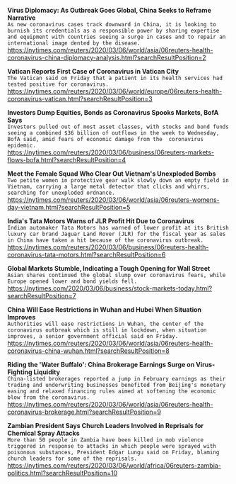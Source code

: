 **Virus Diplomacy: As Outbreak Goes Global, China Seeks to Reframe Narrative**\
`As new coronavirus cases track downward in China, it is looking to burnish its credentials as a responsible power by sharing expertise and equipment with countries seeing a surge in cases and to repair an international image dented by the disease.`\
https://nytimes.com/reuters/2020/03/06/world/asia/06reuters-health-coronavirus-china-diplomacy-analysis.html?searchResultPosition=2

**Vatican Reports First Case of Coronavirus in Vatican City**\
`The Vatican said on Friday that a patient in its health services had tested positive for coronavirus.`\
https://nytimes.com/reuters/2020/03/06/world/europe/06reuters-health-coronavirus-vatican.html?searchResultPosition=3

**Investors Dump Equities, Bonds as Coronavirus Spooks Markets, BofA Says**\
`Investors pulled out of most asset classes, with stocks and bond funds seeing a combined $36 billion of outflows in the week to Wednesday, BofA said, amid fears of economic damage from the  coronavirus epidemic.`\
https://nytimes.com/reuters/2020/03/06/business/06reuters-markets-flows-bofa.html?searchResultPosition=4

**Meet the Female Squad Who Clear Out Vietnam's Unexploded Bombs**\
`Two petite women in protective gear walk slowly down an empty field in Vietnam, carrying a large metal detector that clicks and whirrs, searching for unexploded ordnance.`\
https://nytimes.com/reuters/2020/03/06/world/asia/06reuters-womens-day-vietnam.html?searchResultPosition=5

**India's Tata Motors Warns of JLR Profit Hit Due to Coronavirus**\
`Indian automaker Tata Motors has warned of lower profit at its British luxury car brand Jaguar Land Rover (JLR) for the fiscal year as sales in China have taken a hit because of the coronavirus outbreak.`\
https://nytimes.com/reuters/2020/03/06/business/06reuters-health-coronavirus-tata-motors.html?searchResultPosition=6

**Global Markets Stumble, Indicating a Tough Opening for Wall Street**\
`Asian shares continued the global slump over coronavirus fears, while Europe opened lower and bond yields fell.`\
https://nytimes.com/2020/03/06/business/stock-markets-today.html?searchResultPosition=7

**China Will Ease Restrictions in Wuhan and Hubei When Situation Improves**\
`Authorities will ease restrictions in Wuhan, the center of the coronavirus outbreak which is still in lockdown, when situation improves, a senior government official said on Friday.`\
https://nytimes.com/reuters/2020/03/06/world/asia/06reuters-health-coronavirus-china-wuhan.html?searchResultPosition=8

**Riding the 'Water Buffalo': China Brokerage Earnings Surge on Virus-Fighting Liquidity**\
`China-listed brokerages reported a jump in February earnings as their trading and underwriting businesses benefited from Beijing's monetary easing and relaxed financing rules aimed at softening the economic blow from the coronavirus.`\
https://nytimes.com/reuters/2020/03/06/world/asia/06reuters-health-coronavirus-brokerage.html?searchResultPosition=9

**Zambian President Says Church Leaders Involved in Reprisals for Chemical Spray Attacks**\
`More than 50 people in Zambia have been killed in mob violence triggered in response to attacks in which people were sprayed with poisonous substances, President Edgar Lungu said on Friday, blaming church leaders for some of the reprisals.`\
https://nytimes.com/reuters/2020/03/06/world/africa/06reuters-zambia-politics.html?searchResultPosition=10


